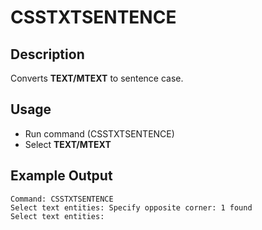 # CSSTXTSENTENCE

## Description

Converts **TEXT/MTEXT** to sentence case.

## Usage

* Run command (CSSTXTSENTENCE)
* Select **TEXT/MTEXT**

## Example Output

```
Command: CSSTXTSENTENCE
Select text entities: Specify opposite corner: 1 found
Select text entities:
```
